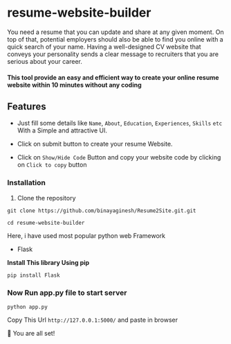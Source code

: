 # resume-website-builder

You need a resume that you can update and share at any given moment. On top of that, potential employers should also be able to find you online with a quick search of your name. Having a well-designed CV website that conveys your personality sends a clear message to recruiters that you are serious about your career.

#### This tool provide an easy and efficient way to create your online resume website within 10 minutes without any coding



## Features

- Just fill some details like ```Name```, ```About```, ```Education```, ```Experiences```, ```Skills``` ```etc``` With a Simple and attractive UI.

- Click on submit button to create your resume Website.
- Click on ```Show/Hide Code``` Button and copy your website code by clicking on ```Click to copy``` button



### Installation
1. Clone the repository

```git clone https://github.com/binayaginesh/Resume2Site.git.git```

```cd resume-website-builder```

Here, i have used most popular python web Framework
- Flask

**Install This library Using pip**

```pip install Flask```

### Now Run app.py file to start server

```python app.py```

Copy This Url ```http://127.0.0.1:5000/``` and paste in browser

🌟 You are all set!
